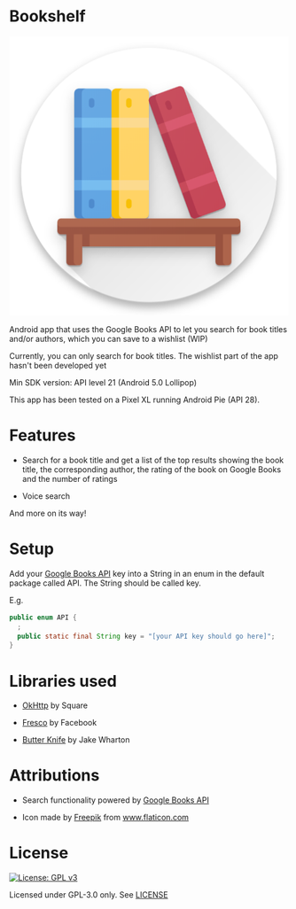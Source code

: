 # Bookshelf
  <p align="center">
	<img src="/repoMedia/bookshelf_icon_512.png" alt="App icon"/>
  </p>
  

  
  Android app that uses the Google Books API to let you search for book titles 
  and/or authors, which you can save to a wishlist (WIP)

  Currently, you can only search for book titles. The wishlist part of the app 
  hasn't been developed yet
  
  Min SDK version: API level 21 (Android 5.0 Lollipop)
  
  This app has been tested on a Pixel XL running Android Pie (API 28).
  
# Features
  - Search for a book title and get a list of the top results showing the book
	title, the corresponding author, the rating of the book on Google Books and
	the number of ratings
	
  - Voice search
  
  And more on its way!
  
# Setup
  Add your [Google Books API](https://developers.google.com/books/docs/v1/getting_started) 
  key into a String in an enum in the default package called API. 
  The String should be called key.
  
  E.g.
  ```java
  public enum API {
    ;
    public static final String key = "[your API key should go here]";
  }
  ```

# Libraries used
  - [OkHttp](https://github.com/square/okhttp) by Square
  
  - [Fresco](https://github.com/facebook/fresco) by Facebook
  
  - [Butter Knife](https://github.com/JakeWharton/butterknife) by Jake Wharton

# Attributions
  - Search functionality powered by [Google Books API](https://developers.google.com/books/)

  - Icon made by [Freepik](https://www.flaticon.com/authors/freepik) from 
    www.flaticon.com

# License

[![License: GPL v3](https://img.shields.io/badge/License-GPL%20v3-blue.svg)](https://www.gnu.org/licenses/gpl-3.0)

  Licensed under GPL-3.0 only. See [LICENSE](https://github.com/knjk04/Bookshelf/blob/master/LICENSE)

